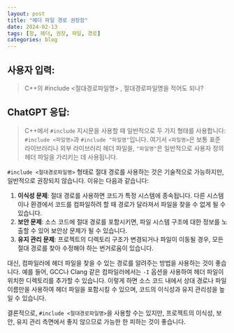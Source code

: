 ```yaml
---
layout: post
title: "헤더 파일 경로 권장함"
date: 2024-02-13
tags: [함, 헤더, 권장, 파일, 경로]
categories: blog
---
```


## 사용자 입력:
> C++의 #include <절대경로파일명>  , 절대경로파일명을 적어도 되나?

## ChatGPT 응답:
> C++에서 `#include` 지시문을 사용할 때 일반적으로 두 가지 형태를 사용합니다: `#include <파일명>`과 `#include "파일명"`입니다. 여기서 `<파일명>`은 보통 표준 라이브러리나 외부 라이브러리 헤더 파일을, `"파일명"`은 일반적으로 사용자 정의 헤더 파일을 가리키는 데 사용됩니다.

`#include <절대경로파일명>` 형태로 절대 경로를 사용하는 것은 기술적으로 가능하지만, 일반적으로 권장되지 않습니다. 이유는 다음과 같습니다:

1. **이식성 문제**: 절대 경로를 사용하면 코드가 특정 시스템에 종속됩니다. 다른 시스템이나 환경에서 코드를 컴파일하려 할 때 경로가 달라져서 파일을 찾을 수 없게 될 수 있습니다.
2. **보안 문제**: 소스 코드에 절대 경로를 포함시키면, 파일 시스템 구조에 대한 정보를 노출할 수 있어 보안상 문제가 될 수 있습니다.
3. **유지 관리 문제**: 프로젝트의 디렉토리 구조가 변경되거나 파일이 이동될 경우, 모든 절대 경로를 찾아 수정해야 하는 번거로움이 있습니다.

대신, 컴파일러에 헤더 파일을 찾을 수 있는 경로를 알려주는 방법을 사용하는 것이 좋습니다. 예를 들어, GCC나 Clang 같은 컴파일러에서는 `-I` 옵션을 사용하여 헤더 파일이 위치한 디렉토리를 추가할 수 있습니다. 이렇게 하면 소스 코드 내에서 상대 경로나 파일 이름만을 사용하여 헤더 파일을 포함시킬 수 있으며, 코드의 이식성과 유지 관리성을 높일 수 있습니다.

결론적으로, `#include <절대경로파일명>`을 사용할 수는 있지만, 프로젝트의 이식성, 보안, 유지 관리 측면에서 좋지 않으므로 가능한 한 피하는 것이 좋습니다.

